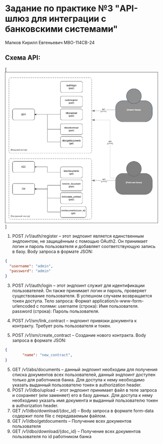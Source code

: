 # Задание по практике №3 "API-шлюз для интеграции с банковскими системами"
Малков Кирилл Евгеньевич
М8О-114СВ-24
## Схема API:

[![apipng](images/schemeAPI.png)]

1.	POST /v1/auth/register – этот эндпоинт является единственным эндпоинтом, не защищённым с помощью OAuth2. Он принимает логин и пароль пользователя и добавляет соответствующую запись в базу.
Body запроса в формате JSON:
```json
{
  "username": "admin",
  "password": "admin"
}
```

3.	POST /v1/auth/login – этот эндпоинт служит для идентификации пользователей. Он также принимает логин и пароль, проверяет существование пользователя. В успешном случаем возвращается токен доступа. 
Тело запроса: Формат application/x-www-form-urlencoded с полями:
    		username (строка): Имя пользователя.
    		password (строка): Пароль пользователя.

4.	POST /v1/sm/link_contract – эндпоинт привязки документа к контракту. Требует роль пользователя и токен.

5.	POST /v1/sm/create_contract – Создание нового контракта. Body запроса в формате JSON:
```json
{
  		"name": "new_contract",
}
```

5.	GET /v1/abs/documents – данный эндпоинт необходим для получения списка документов всех пользователей, данный эндпоинт доступен только для работников банка. Для доступа к нему необходимо указать выданный пользователю токен в authorization header.
6.	POST /v1/dbo/upload – этот эндпоинт принимает файл в теле запроса и сохраняет (или заменяет) его в базу данных. Для доступа к нему необходимо указать имя документа и выданный пользователю токен в authorization header.
7.	GET /v1/dbo/download/{doc_id} – Body запроса в формате form-data содержит поле file с передаваемым файлом.
8.	GET /v1/dbo/getdocuments – Получение всех документов пользователя
9.	GET /v1/dbo/download/{doc_id} – Получение всех документов пользователя по id работником банка
